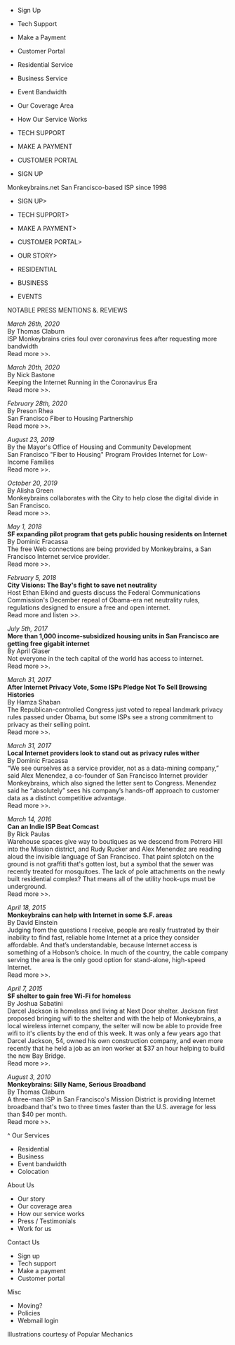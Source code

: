 *   Sign Up
*   Tech Support
*   Make a Payment
*   Customer Portal
*   Residential Service
*   Business Service
*   Event Bandwidth
*   Our Coverage Area
*   How Our Service Works

*   TECH SUPPORT
*   MAKE A PAYMENT
*   CUSTOMER PORTAL
*   SIGN UP

Monkeybrains.net San Francisco-based ISP since 1998

*   SIGN UP>
*   TECH SUPPORT>
*   MAKE A PAYMENT>
*   CUSTOMER PORTAL>
*   OUR STORY>

*   RESIDENTIAL
*   BUSINESS
*   EVENTS

NOTABLE PRESS MENTIONS &. REVIEWS  

_March 26th, 2020_  
By Thomas Claburn  
ISP Monkeybrains cries foul over coronavirus fees after requesting more bandwidth  
Read more >>.

_March 20th, 2020_  
By Nick Bastone  
Keeping the Internet Running in the Coronavirus Era  
Read more >>.

_February 28th, 2020_  
By Preson Rhea  
San Francisco Fiber to Housing Partnership  
Read more >>.

_August 23, 2019_  
By the Mayor's Office of Housing and Community Development  
San Francisco "Fiber to Housing" Program Provides Internet for Low-Income Families  
Read more >>.

_October 20, 2019_  
By Alisha Green  
Monkeybrains collaborates with the City to help close the digital divide in San Francisco.  
Read more >>.

_May 1, 2018_  
**SF expanding pilot program that gets public housing residents on Internet**  
By Dominic Fracassa  
The free Web connections are being provided by Monkeybrains, a San Francisco Internet service provider.  
Read more >>.

_February 5, 2018_  
**City Visions: The Bay's fight to save net neutrality**  
Host Ethan Elkind and guests discuss the Federal Communications Commission's December repeal of Obama-era net neutrality rules, regulations designed to ensure a free and open internet.  
Read more and listen >>.

_July 5th, 2017_  
**More than 1,000 income-subsidized housing units in San Francisco are getting free gigabit internet**  
By April Glaser  
Not everyone in the tech capital of the world has access to internet.  
Read more >>.

_March 31, 2017_  
**After Internet Privacy Vote, Some ISPs Pledge Not To Sell Browsing Histories**  
By Hamza Shaban  
The Republican-controlled Congress just voted to repeal landmark privacy rules passed under Obama, but some ISPs see a strong commitment to privacy as their selling point.  
Read more >>.

_March 31, 2017_  
**Local Internet providers look to stand out as privacy rules wither**  
By Dominic Fracassa  
“We see ourselves as a service provider, not as a data-mining company,” said Alex Menendez, a co-founder of San Francisco Internet provider Monkeybrains, which also signed the letter sent to Congress. Menendez said he “absolutely” sees his company’s hands-off approach to customer data as a distinct competitive advantage.  
Read more >>.

_March 14, 2016_  
**Can an Indie ISP Beat Comcast**  
By Rick Paulas  
Warehouse spaces give way to boutiques as we descend from Potrero Hill into the Mission district, and Rudy Rucker and Alex Menendez are reading aloud the invisible language of San Francisco. That paint splotch on the ground is not graffiti that's gotten lost, but a symbol that the sewer was recently treated for mosquitoes. The lack of pole attachments on the newly built residential complex? That means all of the utility hook-ups must be underground.  
Read more >>.

_April 18, 2015_  
**Monkeybrains can help with Internet in some S.F. areas**  
By David Einstein  
Judging from the questions I receive, people are really frustrated by their inability to find fast, reliable home Internet at a price they consider affordable. And that’s understandable, because Internet access is something of a Hobson’s choice. In much of the country, the cable company serving the area is the only good option for stand-alone, high-speed Internet.  
Read more >>.

_April 7, 2015_  
**SF shelter to gain free Wi-Fi for homeless**  
By Joshua Sabatini  
Darcel Jackson is homeless and living at Next Door shelter. Jackson first proposed bringing wifi to the shelter and with the help of Monkeybrains, a local wireless internet company, the selter will now be able to provide free wifi to it's clients by the end of this week. It was only a few years ago that Darcel Jackson, 54, owned his own construction company, and even more recently that he held a job as an iron worker at $37 an hour helping to build the new Bay Bridge.  
Read more >>.

_August 3, 2010_  
**Monkeybrains: Silly Name, Serious Broadband**  
By Thomas Claburn  
A three-man ISP in San Francisco's Mission District is providing Internet broadband that's two to three times faster than the U.S. average for less than $40 per month.  
Read more >>.

^ Our Services

*   Residential
*   Business
*   Event bandwidth
*   Colocation

About Us

*   Our story
*   Our coverage area
*   How our service works
*   Press / Testimonials
*   Work for us

Contact Us

*   Sign up
*   Tech support
*   Make a payment
*   Customer portal

Misc

*   Moving?
*   Policies
*   Webmail login

Illustrations courtesy of Popular Mechanics
